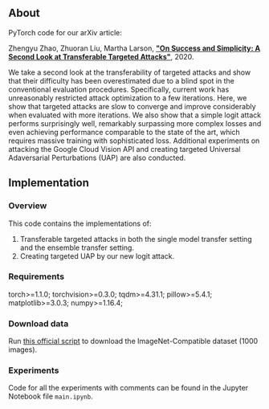 ## About
PyTorch code for our arXiv article:

Zhengyu Zhao, Zhuoran Liu, Martha Larson, [**"On Success and Simplicity: A Second Look at Transferable Targeted Attacks"**](https://arxiv.org/abs/1911.02466), 2020.
<!-- <p align="center">
  <img src="https://github.com/ZhengyuZhao/color_adversarial/blob/master/figures/figure1.PNG" width='600'>
</p> -->
We take a second look at the transferability of targeted attacks and show that their difficulty has been overestimated due to a blind spot in the conventional evaluation procedures.
Specifically, current work has unreasonably restricted attack optimization to a few iterations.
Here, we show that targeted attacks are slow to converge and improve considerably when evaluated with more iterations.
We also show that a simple logit attack performs surprisingly well, remarkably surpassing more complex losses and even achieving performance
comparable to the state of the art, which requires massive training with sophisticated loss.
Additional experiments on attacking the Google Cloud Vision API and creating targeted Universal Adaversarial Perturbations (UAP) are also conducted.

## Implementation

### Overview

This code contains the implementations of:
 1. Transferable targeted attacks in both the single model transfer setting and the ensemble transfer setting. 
 2. Creating targeted UAP by our new logit attack.
 
### Requirements
torch>=1.1.0; torchvision>=0.3.0; tqdm>=4.31.1; pillow>=5.4.1; matplotlib>=3.0.3;  numpy>=1.16.4; 

### Download data

Run [this official script](https://github.com/tensorflow/cleverhans/blob/master/examples/nips17_adversarial_competition/dataset/download_images.py) to download the ImageNet-Compatible dataset (1000 images).

### Experiments
Code for all the experiments with comments can be found in the Jupyter Notebook file ```main.ipynb```.
